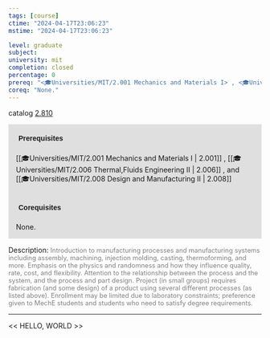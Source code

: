 ```yaml
---
tags: [course]
ctime: "2024-04-17T23:06:23"
mstime: "2024-04-17T23:06:23"

level: graduate
subject: 
university: mit
completion: closed
percentage: 0
prereq: "<🎓Universities/MIT/2.001 Mechanics and Materials I> , <🎓Universities/MIT/2.006 Thermal,Fluids Engineering II> , and <🎓Universities/MIT/2.008 Design and Manufacturing II>"
coreq: "None."
---
```


catalog [2.810](http://student.mit.edu/catalog/m2c.html#2.810)

<span style="display: block; padding: 15px; background-color: rgb(100, 100, 100, 0.2);"><font id="m_prereq1946_0" style="display: block; font-family: Arial, sans-serif; font-weight: bold; padding: 5px">Prerequisites</font><br><span id="prereq1946_0">[[🎓Universities/MIT/2.001 Mechanics and Materials I | 2.001]] , [[🎓Universities/MIT/2.006 Thermal,Fluids Engineering II | 2.006]] , and [[🎓Universities/MIT/2.008 Design and Manufacturing II | 2.008]]</span></span>
<span style="display: block; padding: 15px; background-color: rgb(100, 100, 100, 0.2);"><font id="m_coreq1946_0" style="display: block; font-family: Arial, sans-serif; font-weight: bold; padding: 5px">Corequisites</font><br><span id="coreq1946_0">None.</span></span>

<font style="">Description:</font>
<font style="color: grey; font-size: 0.8rem;">Introduction to manufacturing processes and manufacturing systems including assembly, machining, injection molding, casting, thermoforming, and more. Emphasis on the physics and randomness and how they influence quality, rate, cost, and flexibility. Attention to the relationship between the process and the system, and the process and part design. Project (in small groups) requires fabrication (and some design) of a product using several different processes (as listed above). Enrollment may be limited due to laboratory constraints; preference given to MechE students and students who need to satisfy degree requirements.</font>



---

<< HELLO, WORLD >>

